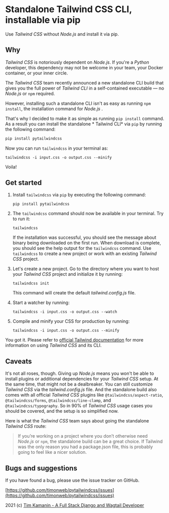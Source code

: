 # Standalone Tailwind CSS CLI, installable via pip

Use *Tailwind CSS* without *Node.js* and install it via pip.

## Why

*Tailwind CSS* is notoriously dependent on *Node.js*. If you're a *Python* developer, this dependency may not be welcome
in your team, your Docker container, or your inner circle.

The *Tailwind CSS* team recently announced a new standalone CLI build that gives you the full power of *Tailwind CLI* in
a self-contained executable — no *Node.js* or `npm` required.

However, installing such a standalone CLI isn't as easy as running `npm install`, the installation command for *Node.js*
.

That's why I decided to make it as simple as running `pip install` command. As a result you can install the standalone *
Tailwind CLI* via `pip` by running the following command:

```bash
pip install pytailwindcss
```

Now you can run `tailwindcss` in your terminal as:

```
tailwindcss -i input.css -o output.css --minify
```

Voila!

## Get started

1. Install `tailwindcss` via `pip` by executing the following command:

   ```
   pip install pytailwindcss
   ```

2. The `tailwindcss` command should now be available in your terminal. Try to run it:

   ```
   tailwindcss
   ```

   If the installation was successful, you should see the message about binary being downloaded on the first run. When download is complete, you should see the help output for the `tailwindcss` command. Use `tailwindcss`
   to create a new project or work with an existing *Tailwind CSS* project.

3. Let's create a new project. Go to the directory where you want to host your *Tailwind CSS* project and initialize it
   by running:

   ```
   tailwindcss init
   ```

   This command will create the default *tailwind.config.js* file.

4. Start a watcher by running:

   ```
   tailwindcss -i input.css -o output.css --watch
   ```

5. Compile and minify your CSS for production by running:

   ```
   tailwindcss -i input.css -o output.css --minify
   ```

You got it. Please refer to [official Tailwind documentation](https://tailwindcss.com/docs) for more information on
using *Tailwind CSS* and its CLI.

## Caveats

It's not all roses, though. Giving up *Node.js* means you won't be able to install plugins or additional dependencies for
your *Tailwind CSS* setup. At the same time, that might not be a dealbreaker. You can still customize *Tailwind CSS* via
the *tailwind.config.js* file. And the standalone build also comes with all official *Tailwind CSS* plugins
like `@tailwindcss/aspect-ratio`, `@tailwindcss/forms`, `@tailwindcss/line-clamp`, and `@tailwindcss/typography`. So in
90% of *Tailwind CSS* usage cases you should be covered, and the setup is so simplified now.

Here is what the *Tailwind CSS* team says about going the standalone *Tailwind CSS* route:
> If you’re working on a project where you don’t otherwise need *Node.js* or `npm`, the standalone build can be a great choice. If Tailwind was the only reason you had a package.json file, this is probably going to feel like a nicer solution.

## Bugs and suggestions

If you have found a bug, please use the issue tracker on GitHub.

[https://github.com/timonweb/pytailwindcss/issues](https://github.com/timonweb/pytailwindcss/issues)

2021 (c) [Tim Kamanin - A Full Stack Django and Wagtail Developer](https://timonweb.com)
